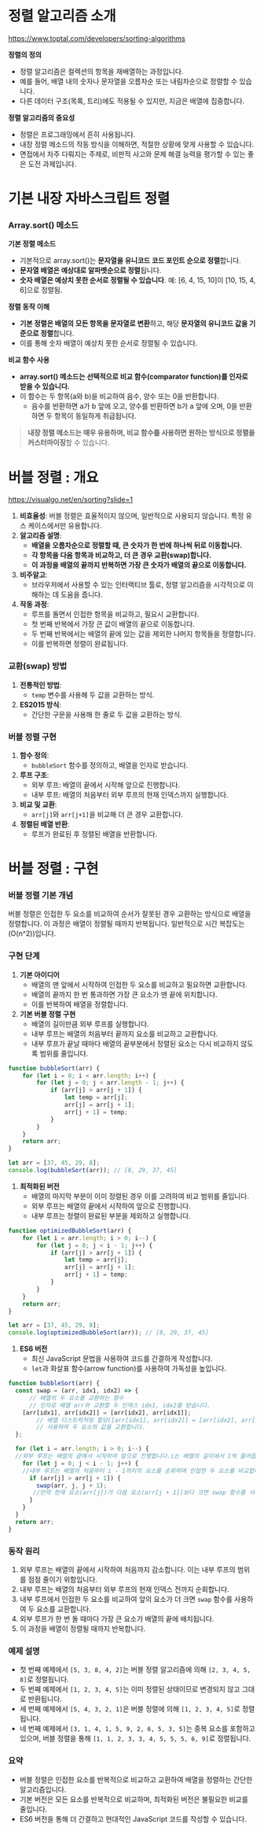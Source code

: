 

# 정렬 알고리즘 소개

https://www.toptal.com/developers/sorting-algorithms

**정렬의 정의**

- 정렬 알고리즘은 컬렉션의 항목을 재배열하는 과정입니다.
- 예를 들어, 배열 내의 숫자나 문자열을 오름차순 또는 내림차순으로 정렬할 수 있습니다.
- 다른 데이터 구조(목록, 트리)에도 적용될 수 있지만, 지금은 배열에 집중합니다.

**정렬 알고리즘의 중요성**

- 정렬은 프로그래밍에서 흔히 사용됩니다.
- 내장 정렬 메소드의 작동 방식을 이해하면, 적절한 상황에 맞게 사용할 수 있습니다.
- 면접에서 자주 다뤄지는 주제로, 비판적 사고와 문제 해결 능력을 평가할 수 있는 좋은 도전 과제입니다.

# 기본 내장 자바스크립트 정렬

### Array.sort() 메소드

**기본 정렬 메소드**

- 기본적으로 array.sort()는 **문자열을 유니코드 코드 포인트 순으로 정렬**합니다.
- **문자열 배열은 예상대로 알파벳순으로 정렬**됩니다.
- **숫자 배열은 예상치 못한 순서로 정렬될 수 있습니다**. 예: [6, 4, 15, 10]이 [10, 15, 4, 6]으로 정렬됨.

**정렬 동작 이해**

- **기본 정렬은 배열의 모든 항목을 문자열로 변환**하고, 해당 **문자열의 유니코드 값을 기준으로 정렬**합니다.
- 이를 통해 숫자 배열이 예상치 못한 순서로 정렬될 수 있습니다.

**비교 함수 사용**

- **array.sort() 메소드는 선택적으로 비교 함수(comparator function)를 인자로 받을 수 있습니다.**
- 이 함수는 두 항목(a와 b)을 비교하여 음수, 양수 또는 0을 반환합니다.
    - 음수를 반환하면 a가 b 앞에 오고, 양수를 반환하면 b가 a 앞에 오며, 0을 반환하면 두 항목이 동일하게 취급됩니다.

> **내장 정렬 메소드는 매우 유용하며, 비교 함수를 사용하면 원하는 방식으로 정렬을 커스터마이징**할 수 있습니다.
> 

# 버블 정렬 : 개요

https://visualgo.net/en/sorting?slide=1

1. **비효율성**: 버블 정렬은 효율적이지 않으며, 일반적으로 사용되지 않습니다. 특정 유스 케이스에서만 유용합니다.
2. **알고리즘 설명**:
    - **배열을 오름차순으로 정렬할 때, 큰 숫자가 한 번에 하나씩 뒤로 이동합니다.**
    - **각 항목을 다음 항목과 비교하고, 더 큰 경우 교환(swap)합니다.**
    - **이 과정을 배열의 끝까지 반복하면 가장 큰 숫자가 배열의 끝으로 이동합니다.**
3. **비주알고**:
    - 브라우저에서 사용할 수 있는 인터랙티브 툴로, 정렬 알고리즘을 시각적으로 이해하는 데 도움을 줍니다.
4. **작동 과정**:
    - 루프를 돌면서 인접한 항목을 비교하고, 필요시 교환합니다.
    - 첫 번째 반복에서 가장 큰 값이 배열의 끝으로 이동합니다.
    - 두 번째 반복에서는 배열의 끝에 있는 값을 제외한 나머지 항목들을 정렬합니다.
    - 이를 반복하면 정렬이 완료됩니다.

### 교환(swap) 방법

1. **전통적인 방법**:
    - `temp` 변수를 사용해 두 값을 교환하는 방식.
2. **ES2015 방식**:
    - 간단한 구문을 사용해 한 줄로 두 값을 교환하는 방식.

### 버블 정렬 구현

1. **함수 정의**:
    - `bubbleSort` 함수를 정의하고, 배열을 인자로 받습니다.
2. **루프 구조**:
    - 외부 루프: 배열의 끝에서 시작해 앞으로 진행합니다.
    - 내부 루프: 배열의 처음부터 외부 루프의 현재 인덱스까지 실행합니다.
3. **비교 및 교환**:
    - `arr[j]`와 `arr[j+1]`을 비교해 더 큰 경우 교환합니다.
4. **정렬된 배열 반환**:
    - 루프가 완료된 후 정렬된 배열을 반환합니다.

# 버블 정렬 : 구현

### 버블 정렬 기본 개념

버블 정렬은 인접한 두 요소를 비교하여 순서가 잘못된 경우 교환하는 방식으로 배열을 정렬합니다. 이 과정은 배열이 정렬될 때까지 반복됩니다. 일반적으로 시간 복잡도는 \(O(n^2)\)입니다.

### 구현 단계

1. **기본 아이디어**
    - 배열의 맨 앞에서 시작하여 인접한 두 요소를 비교하고 필요하면 교환합니다.
    - 배열의 끝까지 한 번 통과하면 가장 큰 요소가 맨 끝에 위치합니다.
    - 이를 반복하여 배열을 정렬합니다.
2. **기본 버블 정렬 구현**
    - 배열의 길이만큼 외부 루프를 실행합니다.
    - 내부 루프는 배열의 처음부터 끝까지 요소를 비교하고 교환합니다.
    - 내부 루프가 끝날 때마다 배열의 끝부분에서 정렬된 요소는 다시 비교하지 않도록 범위를 줄입니다.

```jsx
function bubbleSort(arr) {
    for (let i = 0; i < arr.length; i++) {
        for (let j = 0; j < arr.length - 1; j++) {
            if (arr[j] > arr[j + 1]) {
                let temp = arr[j];
                arr[j] = arr[j + 1];
                arr[j + 1] = temp;
            }
        }
    }
    return arr;
}

let arr = [37, 45, 29, 8];
console.log(bubbleSort(arr)); // [8, 29, 37, 45]

```

1. **최적화된 버전**
    - 배열의 마지막 부분이 이미 정렬된 경우 이를 고려하여 비교 범위를 줄입니다.
    - 외부 루프는 배열의 끝에서 시작하여 앞으로 진행합니다.
    - 내부 루프는 정렬이 완료된 부분을 제외하고 실행합니다.

```jsx
function optimizedBubbleSort(arr) {
    for (let i = arr.length; i > 0; i--) {
        for (let j = 0; j < i - 1; j++) {
            if (arr[j] > arr[j + 1]) {
                let temp = arr[j];
                arr[j] = arr[j + 1];
                arr[j + 1] = temp;
            }
        }
    }
    return arr;
}

let arr = [37, 45, 29, 8];
console.log(optimizedBubbleSort(arr)); // [8, 29, 37, 45]

```

1. **ES6 버전**
    - 최신 JavaScript 문법을 사용하여 코드를 간결하게 작성합니다.
    - `let`과 화살표 함수(arrow function)를 사용하여 가독성을 높입니다.

```jsx
function bubbleSort(arr) {
  const swap = (arr, idx1, idx2) => {  
	  // 배열의 두 요소를 교환하는 함수
	  // 인자로 배열 arr와 교환할 두 인덱스 idx1, idx2를 받습니다.
    [arr[idx1], arr[idx2]] = [arr[idx2], arr[idx1]];
	    // 배열 디스트럭처링 할당([arr[idx1], arr[idx2]] = [arr[idx2], arr[idx1]])을 
	    // 사용하여 두 요소의 값을 교환합니다.
  };

  for (let i = arr.length; i > 0; i--) {
  //외부 루프는 배열의 끝에서 시작하여 앞으로 진행합니다.i는 배열의 길이에서 1씩 줄어듭니다.
    for (let j = 0; j < i - 1; j++) {
    //내부 루프는 배열의 처음부터 i - 1까지의 요소를 순회하며 인접한 두 요소를 비교합니다.
      if (arr[j] > arr[j + 1]) {
        swap(arr, j, j + 1);
       //만약 현재 요소(arr[j])가 다음 요소(arr[j + 1])보다 크면 swap 함수를 사용하여 두 요소를 교환합니다.
      }
    }
  }
  return arr;
}

```
### 동작 원리

1. 외부 루프는 배열의 끝에서 시작하여 처음까지 감소합니다. 이는 내부 루프의 범위를 점점 줄이기 위함입니다.
2. 내부 루프는 배열의 처음부터 외부 루프의 현재 인덱스 전까지 순회합니다.
3. 내부 루프에서 인접한 두 요소를 비교하여 앞의 요소가 더 크면 `swap` 함수를 사용하여 두 요소를 교환합니다.
4. 외부 루프가 한 번 돌 때마다 가장 큰 요소가 배열의 끝에 배치됩니다.
5. 이 과정을 배열이 정렬될 때까지 반복합니다.

### 예제 설명

- 첫 번째 예제에서 `[5, 3, 8, 4, 2]`는 버블 정렬 알고리즘에 의해 `[2, 3, 4, 5, 8]`로 정렬됩니다.
- 두 번째 예제에서 `[1, 2, 3, 4, 5]`는 이미 정렬된 상태이므로 변경되지 않고 그대로 반환됩니다.
- 세 번째 예제에서 `[5, 4, 3, 2, 1]`은 버블 정렬에 의해 `[1, 2, 3, 4, 5]`로 정렬됩니다.
- 네 번째 예제에서 `[3, 1, 4, 1, 5, 9, 2, 6, 5, 3, 5]`는 중복 요소를 포함하고 있으며, 버블 정렬을 통해 `[1, 1, 2, 3, 3, 4, 5, 5, 5, 6, 9]`로 정렬됩니다.

### 요약

- 버블 정렬은 인접한 요소를 반복적으로 비교하고 교환하여 배열을 정렬하는 간단한 알고리즘입니다.
- 기본 버전은 모든 요소를 반복적으로 비교하며, 최적화된 버전은 불필요한 비교를 줄입니다.
- ES6 버전을 통해 더 간결하고 현대적인 JavaScript 코드를 작성할 수 있습니다.